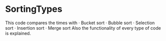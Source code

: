# SortingTypes
This code compares the times with
  · Bucket sort
  · Bubble sort
  · Selection sort
  · Insertion sort
  · Merge sort
Also the functionality of every type of code is explained.
